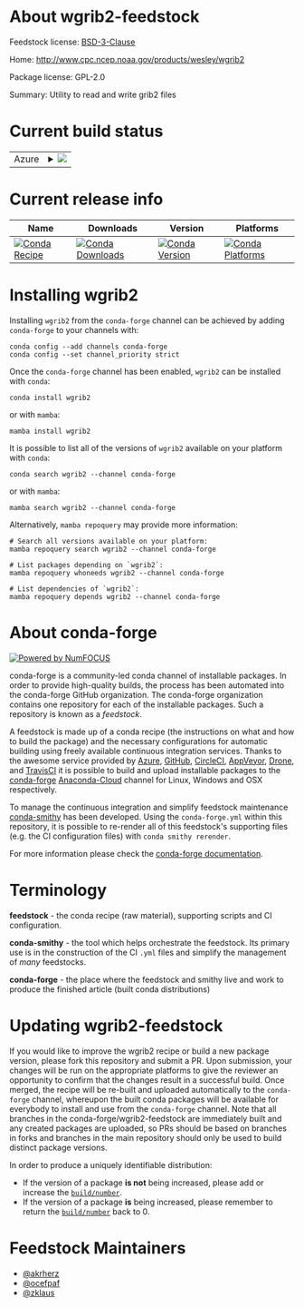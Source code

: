 About wgrib2-feedstock
======================

Feedstock license: [BSD-3-Clause](https://github.com/conda-forge/wgrib2-feedstock/blob/main/LICENSE.txt)

Home: http://www.cpc.ncep.noaa.gov/products/wesley/wgrib2

Package license: GPL-2.0

Summary: Utility to read and write grib2 files

Current build status
====================


<table>
    
  <tr>
    <td>Azure</td>
    <td>
      <details>
        <summary>
          <a href="https://dev.azure.com/conda-forge/feedstock-builds/_build/latest?definitionId=5075&branchName=main">
            <img src="https://dev.azure.com/conda-forge/feedstock-builds/_apis/build/status/wgrib2-feedstock?branchName=main">
          </a>
        </summary>
        <table>
          <thead><tr><th>Variant</th><th>Status</th></tr></thead>
          <tbody><tr>
              <td>linux_64</td>
              <td>
                <a href="https://dev.azure.com/conda-forge/feedstock-builds/_build/latest?definitionId=5075&branchName=main">
                  <img src="https://dev.azure.com/conda-forge/feedstock-builds/_apis/build/status/wgrib2-feedstock?branchName=main&jobName=linux&configuration=linux%20linux_64_" alt="variant">
                </a>
              </td>
            </tr>
          </tbody>
        </table>
      </details>
    </td>
  </tr>
</table>

Current release info
====================

| Name | Downloads | Version | Platforms |
| --- | --- | --- | --- |
| [![Conda Recipe](https://img.shields.io/badge/recipe-wgrib2-green.svg)](https://anaconda.org/conda-forge/wgrib2) | [![Conda Downloads](https://img.shields.io/conda/dn/conda-forge/wgrib2.svg)](https://anaconda.org/conda-forge/wgrib2) | [![Conda Version](https://img.shields.io/conda/vn/conda-forge/wgrib2.svg)](https://anaconda.org/conda-forge/wgrib2) | [![Conda Platforms](https://img.shields.io/conda/pn/conda-forge/wgrib2.svg)](https://anaconda.org/conda-forge/wgrib2) |

Installing wgrib2
=================

Installing `wgrib2` from the `conda-forge` channel can be achieved by adding `conda-forge` to your channels with:

```
conda config --add channels conda-forge
conda config --set channel_priority strict
```

Once the `conda-forge` channel has been enabled, `wgrib2` can be installed with `conda`:

```
conda install wgrib2
```

or with `mamba`:

```
mamba install wgrib2
```

It is possible to list all of the versions of `wgrib2` available on your platform with `conda`:

```
conda search wgrib2 --channel conda-forge
```

or with `mamba`:

```
mamba search wgrib2 --channel conda-forge
```

Alternatively, `mamba repoquery` may provide more information:

```
# Search all versions available on your platform:
mamba repoquery search wgrib2 --channel conda-forge

# List packages depending on `wgrib2`:
mamba repoquery whoneeds wgrib2 --channel conda-forge

# List dependencies of `wgrib2`:
mamba repoquery depends wgrib2 --channel conda-forge
```


About conda-forge
=================

[![Powered by
NumFOCUS](https://img.shields.io/badge/powered%20by-NumFOCUS-orange.svg?style=flat&colorA=E1523D&colorB=007D8A)](https://numfocus.org)

conda-forge is a community-led conda channel of installable packages.
In order to provide high-quality builds, the process has been automated into the
conda-forge GitHub organization. The conda-forge organization contains one repository
for each of the installable packages. Such a repository is known as a *feedstock*.

A feedstock is made up of a conda recipe (the instructions on what and how to build
the package) and the necessary configurations for automatic building using freely
available continuous integration services. Thanks to the awesome service provided by
[Azure](https://azure.microsoft.com/en-us/services/devops/), [GitHub](https://github.com/),
[CircleCI](https://circleci.com/), [AppVeyor](https://www.appveyor.com/),
[Drone](https://cloud.drone.io/welcome), and [TravisCI](https://travis-ci.com/)
it is possible to build and upload installable packages to the
[conda-forge](https://anaconda.org/conda-forge) [Anaconda-Cloud](https://anaconda.org/)
channel for Linux, Windows and OSX respectively.

To manage the continuous integration and simplify feedstock maintenance
[conda-smithy](https://github.com/conda-forge/conda-smithy) has been developed.
Using the ``conda-forge.yml`` within this repository, it is possible to re-render all of
this feedstock's supporting files (e.g. the CI configuration files) with ``conda smithy rerender``.

For more information please check the [conda-forge documentation](https://conda-forge.org/docs/).

Terminology
===========

**feedstock** - the conda recipe (raw material), supporting scripts and CI configuration.

**conda-smithy** - the tool which helps orchestrate the feedstock.
                   Its primary use is in the construction of the CI ``.yml`` files
                   and simplify the management of *many* feedstocks.

**conda-forge** - the place where the feedstock and smithy live and work to
                  produce the finished article (built conda distributions)


Updating wgrib2-feedstock
=========================

If you would like to improve the wgrib2 recipe or build a new
package version, please fork this repository and submit a PR. Upon submission,
your changes will be run on the appropriate platforms to give the reviewer an
opportunity to confirm that the changes result in a successful build. Once
merged, the recipe will be re-built and uploaded automatically to the
`conda-forge` channel, whereupon the built conda packages will be available for
everybody to install and use from the `conda-forge` channel.
Note that all branches in the conda-forge/wgrib2-feedstock are
immediately built and any created packages are uploaded, so PRs should be based
on branches in forks and branches in the main repository should only be used to
build distinct package versions.

In order to produce a uniquely identifiable distribution:
 * If the version of a package **is not** being increased, please add or increase
   the [``build/number``](https://docs.conda.io/projects/conda-build/en/latest/resources/define-metadata.html#build-number-and-string).
 * If the version of a package **is** being increased, please remember to return
   the [``build/number``](https://docs.conda.io/projects/conda-build/en/latest/resources/define-metadata.html#build-number-and-string)
   back to 0.

Feedstock Maintainers
=====================

* [@akrherz](https://github.com/akrherz/)
* [@ocefpaf](https://github.com/ocefpaf/)
* [@zklaus](https://github.com/zklaus/)

